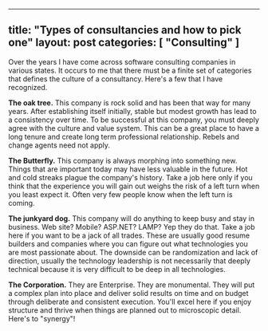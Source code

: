 -----
title: "Types of consultancies and how to pick one"
layout: post
categories: [ "Consulting" ]
-----

Over the years I have come across software consulting companies in various states. It occurs to me that there must be a finite set of categories that defines the culture of a consultancy. Here's a few that I have recognized.

**The oak tree.** This company is rock solid and has been that way for many years. After establishing itself initially, stable but modest growth has lead to a consistency over time. To be successful at this company, you must deeply agree with the culture and value system. This can be a great place to have a long tenure and create long term professional relationship. Rebels and change agents need not apply.

**The Butterfly.** This company is always morphing into something new. Things that are important today may have less valuable in the future. Hot and cold streaks plague the company's history. Take a job here only if you think that the experience you will gain out weighs the risk of a left turn when you least expect it. Often very few people know when the left turn is coming.

**The junkyard dog.** This company will do anything to keep busy and stay in business. Web site? Mobile? ASP.NET? LAMP? Yep they do that. Take a job here if you want to be a jack of all trades. These are usually good resume builders and companies where you can figure out what technologies you are most passionate about. The downside can be randomization and lack of direction, usually the technology leadership is not necessarily that deeply technical because it is very difficult to be deep in all technologies.

**The Corporation.** They are Enterprise. They are monumental. They will put a complex plan into place and deliver solid results on time and on budget through deliberate and consistent execution. You'll excel here if you enjoy structure and thrive when things are planned out to microscopic detail. Here's to "synergy"!